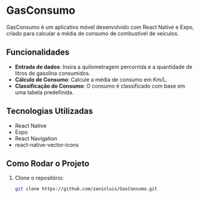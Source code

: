 # GasConsumo

GasConsumo é um aplicativo móvel desenvolvido com React Native e Expo, criado para calcular a média de consumo de combustível de veículos.

## Funcionalidades

- **Entrada de dados**: Insira a quilometragem percorrida e a quantidade de litros de gasolina consumidos.
- **Cálculo de Consumo**: Calcule a média de consumo em Km/L.
- **Classificação do Consumo**: O consumo é classificado com base em uma tabela predefinida.

## Tecnologias Utilizadas

- React Native
- Expo
- React Navigation
- react-native-vector-icons

## Como Rodar o Projeto

1. Clone o repositório:
   ```bash
   git clone https://github.com/zaninluis/GasConsumo.git
